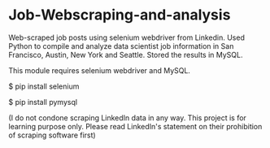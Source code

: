 # Job-Webscraping-and-analysis

Web-scraped job posts using selenium webdriver from Linkedin. Used Python to compile and analyze data scientist job information in San Francisco, Austin, New York and Seattle. Stored the results in MySQL. 

This module requires selenium webdriver and MySQL. 

$ pip install selenium

$ pip install pymysql

(I do not condone scraping LinkedIn data in any way. This project is for learning purpose only. Please read LinkedIn's statement on their prohibition of scraping software first)
